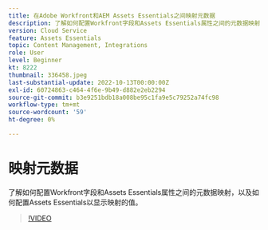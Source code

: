 ```yaml
---
title: 在Adobe Workfront和AEM Assets Essentials之间映射元数据
description: 了解如何配置Workfront字段和Assets Essentials属性之间的元数据映射，以及如何配置Assets Essentials以显示映射的元数据。
version: Cloud Service
feature: Assets Essentials
topic: Content Management, Integrations
role: User
level: Beginner
kt: 8222
thumbnail: 336458.jpeg
last-substantial-update: 2022-10-13T00:00:00Z
exl-id: 60724863-c464-4f6e-9b49-d882e2eb2294
source-git-commit: b3e9251bdb18a008be95c1fa9e5c79252a74fc98
workflow-type: tm+mt
source-wordcount: '59'
ht-degree: 0%

---
```


# 映射元数据

了解如何配置Workfront字段和Assets Essentials属性之间的元数据映射，以及如何配置Assets Essentials以显示映射的值。

>[!VIDEO](https://video.tv.adobe.com/v/336458?quality=12&learn=on)
